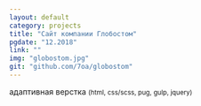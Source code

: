 ```yaml
---
layout: default
category: projects
title: "Сайт компании Глобостом"
pgdate: "12.2018"
link: ""
img: "globostom.jpg"
git: "github.com/7oa/globostom"
---
```

адаптивная верстка <small>(html, css/scss, pug, gulp, jquery)</small>